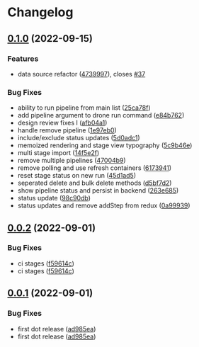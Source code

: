 # Changelog

## [0.1.0](https://github.com/harness/drone-ci-docker-extension/compare/v0.0.2...v0.1.0) (2022-09-15)


### Features

* data source refactor ([4739997](https://github.com/harness/drone-ci-docker-extension/commit/4739997db9ce7f9d5d8153720fca0395eb635475)), closes [#37](https://github.com/harness/drone-ci-docker-extension/issues/37)


### Bug Fixes

* ability to run pipeline from main list ([25ca78f](https://github.com/harness/drone-ci-docker-extension/commit/25ca78f2a27b8ed419c25234df81253ea755ced9))
* add pipeline argument to drone run command ([e84b762](https://github.com/harness/drone-ci-docker-extension/commit/e84b76213e114b44ee1a74d0f26923bb205b0731))
* design review fixes I ([afb04a1](https://github.com/harness/drone-ci-docker-extension/commit/afb04a1bf7bbd7e08096848ac40e45adf6fa9e99))
* handle remove pipeline ([1e97eb0](https://github.com/harness/drone-ci-docker-extension/commit/1e97eb00a8f51d147327eb977a90c38324121093))
* include/exclude status updates ([5d0adc1](https://github.com/harness/drone-ci-docker-extension/commit/5d0adc15b74f05746387d90b2c18cdf6b396d320))
* memoized rendering and  stage view typography ([5c9b46e](https://github.com/harness/drone-ci-docker-extension/commit/5c9b46e3a639e173a4c571793b26a32f8fb49d87))
* multi stage import ([14f5e2f](https://github.com/harness/drone-ci-docker-extension/commit/14f5e2f37048aaa641c33740e582940ea2594bf8))
* remove multiple pipelines ([47004b9](https://github.com/harness/drone-ci-docker-extension/commit/47004b944ddc47da1cb2c4d47eb971fb93dd432a))
* remove polling and use refresh containers ([6173941](https://github.com/harness/drone-ci-docker-extension/commit/6173941e460a3f04f06faad27c6d6034eeca1eef))
* reset stage status on new run ([45d1ad5](https://github.com/harness/drone-ci-docker-extension/commit/45d1ad5b42c396741f3d44c1f9f20661ab1ea23f))
* seperated delete and bulk delete methods ([d5bf7d2](https://github.com/harness/drone-ci-docker-extension/commit/d5bf7d2f608cdefd748254636fc11124e32cf0b1))
* show pipeline status and persist in backend ([263e685](https://github.com/harness/drone-ci-docker-extension/commit/263e685a90e637db1346e6a15c9d9a3573a8584c))
* status update ([98c90db](https://github.com/harness/drone-ci-docker-extension/commit/98c90db6106aa16dfd1b8dc586145bbef036f4a1))
* status updates and remove addStep from redux ([0a99939](https://github.com/harness/drone-ci-docker-extension/commit/0a9993954be6cca766c2a51bc485c9f50e98486d))

## [0.0.2](https://github.com/harness/drone-desktop-docker-extension/compare/v0.0.1...v0.0.2) (2022-09-01)


### Bug Fixes

* ci stages ([f59614c](https://github.com/harness/drone-desktop-docker-extension/commit/f59614c8849a14d3f0846ac3c0141167a5701440))
* ci stages ([f59614c](https://github.com/harness/drone-desktop-docker-extension/commit/f59614c8849a14d3f0846ac3c0141167a5701440))

## [0.0.1](https://github.com/harness/drone-desktop-docker-extension/compare/v0.0.0...v0.0.1) (2022-09-01)


### Bug Fixes

* first dot release ([ad985ea](https://github.com/harness/drone-desktop-docker-extension/commit/ad985ea105cabd9564f4b55835f8a460346bc6a6))
* first dot release ([ad985ea](https://github.com/harness/drone-desktop-docker-extension/commit/ad985ea105cabd9564f4b55835f8a460346bc6a6))

